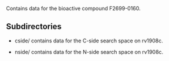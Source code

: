 Contains data for the bioactive compound F2699-0160.

## Subdirectories

- cside/ contains data for the C-side search space on rv1908c.

- nside/ contains data for the N-side search space on rv1908c.

